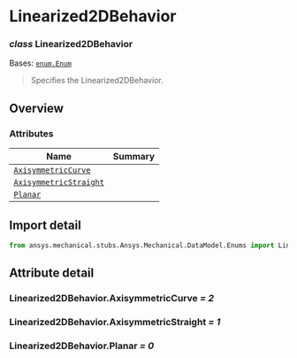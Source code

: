 <a id="linearized2dbehavior"></a>

# Linearized2DBehavior

<a id="Linearized2DBehavior"></a>

### *class* Linearized2DBehavior

Bases: [`enum.Enum`](https://docs.python.org/3/library/enum.html#enum.Enum)

> Specifies the Linearized2DBehavior.

> <!-- !! processed by numpydoc !! -->

<a id="overview"></a>

## Overview

### Attributes

| Name | Summary |
|----------------------------------------------------------------------|----|
| [`AxisymmetricCurve`](#Linearized2DBehavior.AxisymmetricCurve)       |    |
| [`AxisymmetricStraight`](#Linearized2DBehavior.AxisymmetricStraight) |    |
| [`Planar`](#Linearized2DBehavior.Planar)                             |    |

<a id="import-detail"></a>

## Import detail

```python
from ansys.mechanical.stubs.Ansys.Mechanical.DataModel.Enums import Linearized2DBehavior
```

<a id="attribute-detail"></a>

## Attribute detail

<a id="Linearized2DBehavior.AxisymmetricCurve"></a>

### Linearized2DBehavior.AxisymmetricCurve *= 2*

<a id="Linearized2DBehavior.AxisymmetricStraight"></a>

### Linearized2DBehavior.AxisymmetricStraight *= 1*

<a id="Linearized2DBehavior.Planar"></a>

### Linearized2DBehavior.Planar *= 0*
